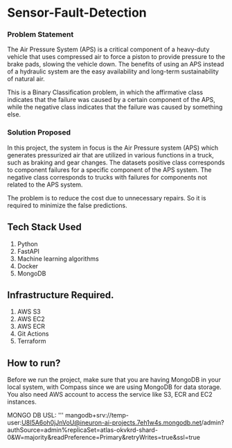 # Sensor-Fault-Detection

### Problem Statement
The Air Pressure System (APS) is a critical component of a heavy-duty vehicle that uses compressed air to force a piston to provide pressure 
to the brake pads, slowing the vehicle down. The benefits of using an APS instead of a hydraulic system are the easy availability and long-term
sustainability of natural air.

This is a Binary Classification problem, in which the affirmative class indicates that the failure was caused by a certain component of the APS,
while the negative class
indicates that the failure was caused by something else.

### Solution Proposed 
In this project, the system in focus is the Air Pressure system (APS) which generates pressurized air that are utilized in various functions in 
a truck, such as braking and gear changes. The datasets positive class corresponds to component failures for a specific component of the APS 
system. The negative class corresponds to trucks with failures for components not related to the APS system.

The problem is to reduce the cost due to unnecessary repairs. So it is required to minimize the false predictions.
## Tech Stack Used
1. Python 
2. FastAPI 
3. Machine learning algorithms
4. Docker
5. MongoDB

## Infrastructure Required.

1. AWS S3
2. AWS EC2
3. AWS ECR
4. Git Actions
5. Terraform

## How to run?
Before we run the project, make sure that you are having MongoDB in your local system, with Compass since we are using MongoDB for data storage.
You also need AWS account to access the service like S3, ECR and EC2 instances.




MONGO DB USL:
'''
mangodb+srv://temp-user:U8I5A6oh0jJnVoU@ineuron-ai-projects.7eh1w4s.mongodb.net/admin?authSource=admin%replicaSet=atlas-okvkrd-shard-0&W=majority&readPreference=Primary&retryWrites=true&ssl=true